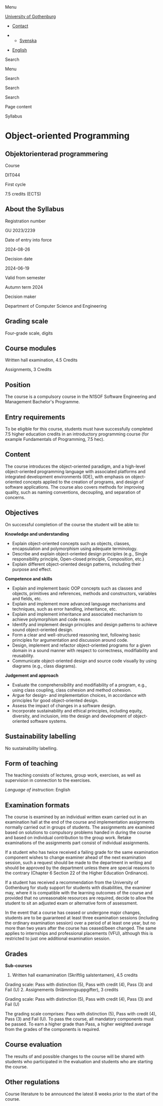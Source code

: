Menu

[University of Gothenburg](https://www.gu.se/en)

- [Contact](https://www.gu.se/en/contact)

- - [Svenska](https://www.gu.se/studera/hitta-utbildning/objektorienterad-programmering-dit044/kursplan/fbe8c8d8-2d38-11ef-a2a0-4c1db4504bb5)
- [English](https://www.gu.se/en/study-gothenburg/object-oriented-programming-dit044/syllabus/fbe8c8d8-2d38-11ef-a2a0-4c1db4504bb5)

Search


Menu


Search


Search

Search

Page content

Syllabus


# Object-oriented Programming

## Objektorienterad programmering

Course


DIT044


First cycle


7.5 credits (ECTS)


## About the Syllabus

Registration number


GU 2023/2239


Date of entry into force


2024-08-26


Decision date


2024-06-19


Valid from semester


Autumn term 2024


Decision maker


Department of Computer Science and Engineering


## Grading scale

Four-grade scale, digits


## Course modules

Written hall examination, 4.5 Credits


Assignments, 3 Credits


## Position

The course is a compulsory course in the N1SOF Software Engineering and Management Bachelor's Programme.

## Entry requirements

To be eligible for this course, students must have successfully completed 7.5 higher education credits in an introductory programming course (for example Fundamentals of Programming, 7.5 hec).

## Content

The course introduces the object-oriented paradigm, and a high-level object-oriented programming language with associated platforms and integrated development environments (IDE), with emphasis on object-oriented concepts applied to the creation of programs, and design of software applications. The course also covers methods for improving quality, such as naming conventions, decoupling, and separation of concerns.

## Objectives

On successful completion of the course the student will be able to:

**Knowledge and understanding**

- Explain object-oriented concepts such as objects, classes, encapsulation and polymorphism using adequate terminology.
- Describe and explain object-oriented design principles (e.g., Single responsibility principle, Open-closed principle, Composition, etc.)
- Explain different object-oriented design patterns, including their purpose and effect.

**Competence and skills**

- Explain and implement basic OOP concepts such as classes and objects, primitives and references, methods and constructors, variables and fields, etc.
- Explain and implement more advanced language mechanisms and techniques, such as error handling, inheritance, etc.
- Explain and implement inheritance and associated mechanism to achieve polymorphism and code reuse.
- Identify and implement design principles and design patterns to achieve sound object-oriented design.
- Form a clear and well-structured reasoning text, following basic principles for argumentation and discussion around code.
- Design, implement and refactor object-oriented programs for a given domain in a sound manner with respect to correctness, modifiability and reusability.
- Communicate object-oriented design and source code visually by using diagrams (e.g., class diagrams).

**Judgement and approach**

- Evaluate the comprehensibility and modifiability of a program, e.g., using class coupling, class cohesion and method cohesion.
- Argue for design- and implementation choices, in accordance with principles for good object-oriented design.
- Assess the impact of changes in a software design.
- Incorporate sustainability and ethical principles, including equity, diversity, and inclusion, into the design and development of object-oriented software systems.

## Sustainability labelling

No sustainability labelling.


## Form of teaching

The teaching consists of lectures, group work, exercises, as well as supervision in connection to the exercises.

_Language of instruction_: English

## Examination formats

The course is examined by an individual written exam carried out in an examination hall at the end of the course and implementation assignments normally carried out in groups of students. The assignments are examined based on solutions to compulsory problems handed in during the course and based on individual contribution to the group work. Retake examinations of the assignments part consist of individual assignments.

If a student who has twice received a failing grade for the same examination component wishes to change examiner ahead of the next examination session, such a request should be made to the department in writing and should be approved by the department unless there are special reasons to the contrary (Chapter 6 Section 22 of the Higher Education Ordinance).

If a student has received a recommendation from the University of Gothenburg for study support for students with disabilities, the examiner may, where it is compatible with the learning outcomes of the course and provided that no unreasonable resources are required, decide to allow the student to sit an adjusted exam or alternative form of assessment.

In the event that a course has ceased or undergone major changes, students are to be guaranteed at least three examination sessions (including the ordinary examination session) over a period of at least one year, but no more than two years after the course has ceased/been changed. The same applies to internships and professional placements (VFU), although this is restricted to just one additional examination session.

## Grades

**Sub-courses**

1. Written hall examamination (Skriftlig salstentamen), 4.5 credits


Grading scale: Pass with distinction (5), Pass with credit (4), Pass (3) and Fail (U)
2. Assignements (Inlämningsuppgifter), 3 credits


Grading scale: Pass with distinction (5), Pass with credit (4), Pass (3) and Fail (U)

The grading scale comprises: Pass with distinction (5), Pass with credit (4), Pass (3) and Fail (U). To pass the course, all mandatory components must be passed. To earn a higher grade than Pass, a higher weighted average from the grades of the components is required.

## Course evaluation

The results of and possible changes to the course will be shared with students who participated in the evaluation and students who are starting the course.

## Other regulations

Course literature to be announced the latest 8 weeks prior to the start of the course.